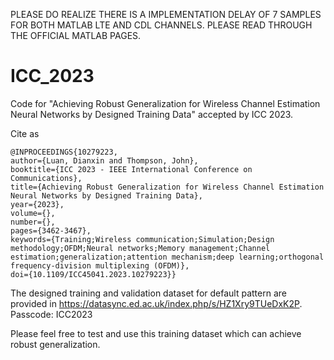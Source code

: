 PLEASE DO REALIZE THERE IS A IMPLEMENTATION DELAY OF 7 SAMPLES FOR BOTH MATLAB LTE AND CDL CHANNELS. PLEASE READ THROUGH THE OFFICIAL MATLAB PAGES. 

# ICC_2023
Code for "Achieving Robust Generalization for Wireless Channel Estimation Neural Networks by Designed Training Data" accepted by ICC 2023.

Cite as
      
    @INPROCEEDINGS{10279223,
    author={Luan, Dianxin and Thompson, John},
    booktitle={ICC 2023 - IEEE International Conference on Communications}, 
    title={Achieving Robust Generalization for Wireless Channel Estimation Neural Networks by Designed Training Data}, 
    year={2023},
    volume={},
    number={},
    pages={3462-3467},
    keywords={Training;Wireless communication;Simulation;Design methodology;OFDM;Neural networks;Memory management;Channel estimation;generalization;attention mechanism;deep learning;orthogonal frequency-division multiplexing (OFDM)},
    doi={10.1109/ICC45041.2023.10279223}}

The designed training and validation dataset for default pattern are provided in https://datasync.ed.ac.uk/index.php/s/HZ1Xry9TUeDxK2P. Passcode: ICC2023

Please feel free to test and use this training dataset which can achieve robust generalization. 
